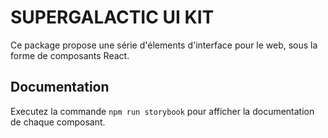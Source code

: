 # SUPERGALACTIC UI KIT

Ce package propose une série d'élements d'interface pour le web, sous la forme de composants React.

## Documentation

Executez la commande `npm run storybook` pour afficher la documentation de chaque composant.
